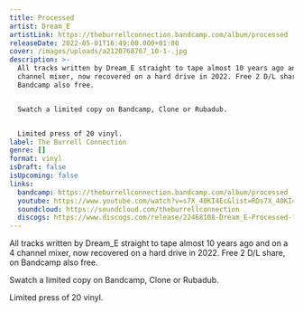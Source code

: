 ```yaml
---
title: Processed
artist: Dream_E
artistLink: https://theburrellconnection.bandcamp.com/album/processed
releaseDate: 2022-05-01T16:49:00.000+01:00
cover: /images/uploads/a2120768767_10-1-.jpg
description: >-
  All tracks written by Dream_E straight to tape almost 10 years ago and on a 4
  channel mixer, now recovered on a hard drive in 2022. Free 2 D/L share, on
  Bandcamp also free.


  Swatch a limited copy on Bandcamp, Clone or Rubadub.


  Limited press of 20 vinyl.
label: The Burrell Connection
genre: []
format: vinyl
isDraft: false
isUpcoming: false
links:
  bandcamp: https://theburrellconnection.bandcamp.com/album/processed
  youtube: https://www.youtube.com/watch?v=s7X_40KI4Ec&list=RDs7X_40KI4Ec&start_radio=1&ab_channel=ElectronicLoveCollective
  soundcloud: https://soundcloud.com/theburrellconnection
  discogs: https://www.discogs.com/release/22468108-Dream_E-Processed-?srsltid=AfmBOorPdbzsDE0tB8q5wBYw3nTL5VHZwUu2XGrO66R2s6ug_GQfq-J4
---
```

All tracks written by Dream_E straight to tape almost 10 years ago and on a 4 channel mixer, now recovered on a hard drive in 2022. Free 2 D/L share, on Bandcamp also free.

Swatch a limited copy on Bandcamp, Clone or Rubadub.

Limited press of 20 vinyl.
